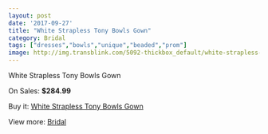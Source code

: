 ```yaml
---
layout: post
date: '2017-09-27'
title: "White Strapless Tony Bowls Gown"
category: Bridal
tags: ["dresses","bowls","unique","beaded","prom"]
image: http://img.transblink.com/5092-thickbox_default/white-strapless-tony-bowls-gown.jpg
---
```

White Strapless Tony Bowls Gown

On Sales: **$284.99**
<a href="https://www.transblink.com/en/bridal/1600-white-strapless-tony-bowls-gown.html"><amp-img layout="responsive" width="600" height="600" src="//img.transblink.com/5092-thickbox_default/white-strapless-tony-bowls-gown.jpg" alt="White Strapless Tony Bowls Gown 0" /></a>
<a href="https://www.transblink.com/en/bridal/1600-white-strapless-tony-bowls-gown.html"><amp-img layout="responsive" width="600" height="600" src="//img.transblink.com/5095-thickbox_default/white-strapless-tony-bowls-gown.jpg" alt="White Strapless Tony Bowls Gown 1" /></a>
<a href="https://www.transblink.com/en/bridal/1600-white-strapless-tony-bowls-gown.html"><amp-img layout="responsive" width="600" height="600" src="//img.transblink.com/5094-thickbox_default/white-strapless-tony-bowls-gown.jpg" alt="White Strapless Tony Bowls Gown 2" /></a>
<a href="https://www.transblink.com/en/bridal/1600-white-strapless-tony-bowls-gown.html"><amp-img layout="responsive" width="600" height="600" src="//img.transblink.com/5093-thickbox_default/white-strapless-tony-bowls-gown.jpg" alt="White Strapless Tony Bowls Gown 3" /></a>

Buy it: [White Strapless Tony Bowls Gown](https://www.transblink.com/en/bridal/1600-white-strapless-tony-bowls-gown.html "White Strapless Tony Bowls Gown")

View more: [Bridal](https://www.transblink.com/en/3-bridal "Bridal")